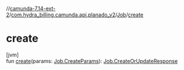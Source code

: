 //[camunda-7.14-ext-2](../../../index.md)/[com.hydra_billing.camunda.api.planado_v2](../index.md)/[Job](index.md)/[create](create.md)

# create

[jvm]\
fun [create](create.md)(params: [Job.CreateParams](-create-params/index.md)): [Job.CreateOrUpdateResponse](-create-or-update-response/index.md)
